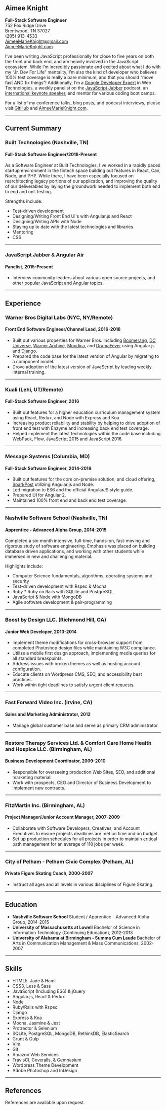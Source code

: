 ## Aimee Knight

**Full-Stack Software Engineer**  
752 Fox Ridge Drive  
Brentwood, TN 37027  
(205) 913-4533  
AimeeMarieKnight@gmail.com  
[AimeeMarieKnight.com](http://aimeemarieknight.com/)

I’ve been writing JavaScript professionally for close to five years on both the front and back end, and am heavily involved in the JavaScript ecosystem. While I’m incredibly passionate and excited about what I do with my “Jr. Dev For Life” mentality, I’m also the kind of developer who believes 100% test coverage is really a bare minimum, and that you should “move fast AND fix things”! Additionally, I’m a [Google Developer Expert](https://developers.google.com/experts/people/aimee-knight) in Web Technologies, a weekly panelist on the [JavaScript Jabber](https://devchat.tv/js-jabber/) podcast, an [international keynote speaker](http://www.aimeemarieknight.com/about/), and mentor for various coding boot camps.

For a list of my conference talks, blog posts, and podcast interviews, please visit [GitHub](https://github.com/aimeeknight) and [AimeeMarieKnight.com](http://www.aimeemarieknight.com/about/). 

***
Current Summary
---------------

### **Built Technologies** (Nashville, TN)
#### **Full-Stack Software Engineer/2018-Present**

As a Software Engineer at Built Technologies, I've worked in a rapidly paced startup environment in the fintech space building out features in React, Can, Node, and PHP. While there, I have been especially focused on rearchitecting legacy portions of our application, and improving the quality of our deliverables by laying the groundwork needed to implement both end to end and unit testing. 

Strengths include:

*  Test-driven development
*  Designing/Writing Front End UI's with Angular.js and React
*  Designing/Writing APIs with Node
*  Staying up to date with the latest technologies and libraries
*  Mentoring
*  CSS

***

### **JavaScript Jabber & Angular Air**
#### **Panelist, 2015-Present**

- Interview community leaders about various open source projects, and other popular JavaScript and Angular topics.

***
Experience
---------------

### **Warner Bros Digital Labs** (NYC, NY/Remote)
#### **Front End Software Engineer/Channel Lead, 2016-2018**

- Built out various properties for Warner Bros. including [Boomerang](https://www.boomerang.com/), [DC Universe](https://www.dcuniverse.com/), [Warner Archive](https://www.warnerarchive.com/), [Moodica](https://www.moodica.com/), and [DramaFever](https://www.dramafever.com/) using Angular.js and Django.
- Prepared the code base for the latest version of Angular by migrating to a component model.
- Drove adoption of the latest version of JavaScript by leading weekly internal training. 

***

### **Kuali** (Lehi, UT/Remote)
#### **Full-Stack Software Engineer, 2016**

- Built out features for a higher education curriculum management system using React, Redux, and Node with Express and Koa.
- Increasing product reliability and stability by helping to drive adoption of front end test with Enzyme and increasing back end test coverage.
- Helped implement the latest technologies within the code base including WebPack, Flow, JavaScript 2015 and JavaScript 2016. 

***

### **Message Systems** (Columbia, MD)
#### **Full-Stack Software Engineer, 2014-2016**

- Built out features for the core on-premise solution, and cloud offering, [SparkPost](https://www.sparkpost.com/) utilizing Angular.js and Node. 
- Led migration to ES6 and the official AngularJS style guide.
- Prepared UI for Angular 2.
- Maintained 100% front end and back end test coverage.

***

### **Nashville Software School** (Nashville, TN)
#### **Apprentice - Advanced Alpha Group, 2014-2015**

Completed a six-month intensive, full-time, hands-on, fast-moving and rigorous study of software engineering. Emphasis was placed on building database driven applications, and working with other students while immersed in new and challenging material.  

Highlights include: 
- Computer Science fundamentals, algorithms, operating systems and security
- Test-driven development with Rspec & Mocha
- Ruby * Ruby on Rails with SQLite and PostgreSQL
- JavaScript & Node with MongoDB
- Agile software development & pair-programming

***

### **Boost by Design LLC.** (Richmond Hill, GA)
#### **Junior Web Developer, 2013-2014**

- Implement theme modifications for cross-browser support from completed Photoshop design files while maintaining W3C compliance.
- Utilize a mobile first design approach, implementing media queries for all standard breakpoints.
- Address issues with broken themes as well as hosting account configuration.
- Educate clients on Wordpress CMS, SEO, and accessibility best practices.
- Work within tight deadlines to satisfy urgent client requests.

***

### **Fast Forward Video Inc.** (Irvine, CA)
#### **Sales and Marketing Administrator, 2012**

- Manage global customer base and serve as primary CRM administrator.

***

### **Restore Therapy Services Ltd. & Comfort Care Home Health and Hospice LLC.** (Birmingham, AL)
#### **Business Development Coordinator, 2009-2010**

- Responsible for overseeing production Web Sites, SEO, and additional marketing material.
- Work with prospects, CEO and Director of Business Development to implement new contracts.

***

### **FitzMartin Inc.** (Birmingham, AL)
#### **Project Manager/Junior Account Manager, 2007-2009**

- Collaborate with Software Developers, Creatives, and Account Executives to ensure projects deadlines are met on time and on budget.
- Set up production schedules for all projects in order to maintain critical path management for an average of 110 jobs per week.

***

### **City of Pelham - Pelham Civic Complex** (Pelham, AL)
#### **Private Figure Skating Coach, 2000-2007**

- Instruct all ages and all levels in various disciplines of Figure Skating.

***
Education
---------

* **Nashville Software School** Student / Apprentice - Advanced Alpha Group, 2014-2015
* **University of Massachusetts at Lowell** Bachelor of Science in Information Technology (Continuing Education), 2012-2013
* **University of Alabama at Birmingham  - Summa Cum Laude** Bachelor of Arts in Communication Management & Mass Communications, 2002-2007

***
Skills
------

*  HTML5, Jade & Haml
*  CSS3, Less & Sass
*  JavaScript (Including ES6) & jQuery
*  Angular.js, React & Redux
*  Node
*  Ruby/Rails with Rspec
*  Django
*  Express & Koa
*  Mocha, Jasmine & Jest
*  Protractor & Selenium
*  SQLite, PostgreSQL, MongoDB, RethinkDB, ElasticSearch
*  Grunt & Gulp
*  Vim
*  Git
*  Amazon Web Services
*  TravisCI, Coveralls, & Gemnasium
*  Wordpress Theme Development
*  Adobe Photoshop and InDesign

***
References
------
References are available upon request.
